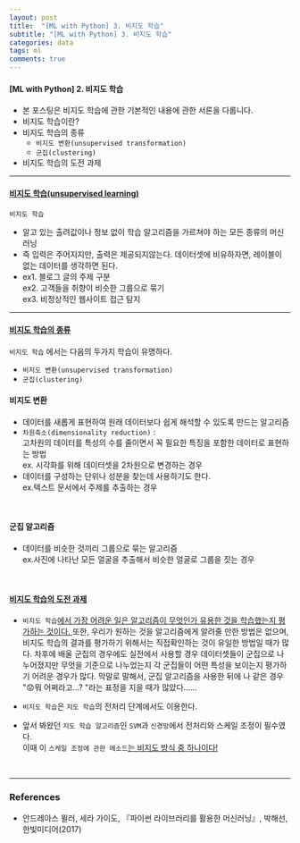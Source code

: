 ```yaml
---
layout: post
title:  "[ML with Python] 3. 비지도 학습"
subtitle: "[ML with Python] 3. 비지도 학습"
categories: data
tags: ml
comments: true
---
```

#### [ML with Python] 2. 비지도 학습
- 본 포스팅은 비지도 학습에 관한 기본적인 내용에 관한 서론을 다룹니다.
- 비지도 학습이란?
- 비지도 학습의 종류
	- `비지도 변환(unsupervised transformation)`
	- `군집(clustering)`
- 비지도 학습의 도전 과제

___

####  <u>비지도 학습(unsupervised learning)</u>
`비지도 학습`
- 알고 있는 출려값이나 정보 없이 학습 알고리즘을 가르쳐야 하는 모든 종류의 머신러닝
- 즉 입력은 주어지지만, 출력은 제공되지않는다. 데이터셋에 비유하자면, 레이블이 없는 데이터를 생각하면 된다.
- ex1. 블로그 글의 주제 구분 <br> ex2. 고객들을 취향이 비슷한 그룹으로 묶기 <br> ex3. 비정상적인 웹사이트 접근 탐지

---

#### <u>비지도 학습의 종류</u> 
`비지도 학습` 에서는 다음의 두가지 학습이 유명하다.
- `비지도 변환(unsupervised transformation)`
- `군집(clustering)`

#### 비지도 변환
- 데이터를 새롭게 표현하여 원래 데이터보다 쉽게 해석할 수 있도록 만드는 알고리즘
- `차원축소(dimensionality reduction)`  : <br>고차원의 데이터를 특성의 수를 줄이면서 꼭 필요한 특징을 포함한 데이터로 표현하는 방법<br> ex. 시각화를 위해 데이터셋을 2차원으로 변경하는 경우
- 데이터를 구성하는 단위나 성분을 찾는데 사용하기도 한다.<br>ex.텍스트 문서에서 주제를 추출하는 경우

<br>

#### 군집 알고리즘
- 데이터를 비슷한 것끼리 그룹으로 묶는 알고리즘<br>ex.사진에 나타난 모든 얼굴을 추출해서 비슷한 얼굴로 그룹을 짓는 경우

<br>

#### <u>비지도 학습의 도전 과제</u>
- `비지도 학습`<u>에서 가장 어려운 일은 알고리즘이 무엇인가 유용한 것을 학습했는지 평가하는 것이다. </u> 또한, 우리가 원하는 것을 알고리즘에게 알려줄 만한 방법은 없으며, 비지도 학습의 결과를 평가하기 위해서는 직접확인하는 것이 유일한 방법일 때가 많다. 차후에 배울 군집의 경우에도 실전에서 사용할 경우 데이터셋들이 군집으로 나누어졌지만 무엇을 기준으로 나누었는지 각 군집들이 어떤 특성을 보이는지 평가하기 어려운 경우가 많다. 막말로 말해서, 군집 알고리즘을 사용한 뒤에 나 같은 경우 ":worried:뭐 어쩌라고...? "라는 표정을 지을 때가 많았다......

- `비지도 학습`은 `지도 학습`의 전처리 단계에서도 이용한다.
- 앞서 봐왔던 `지도 학습 알고리즘`인  `SVM`과 `신경망`에서 전처리와 스케일 조정이 필수였다. <br>이때 이 `스케일 조정에 관한 메소드`<u>는 비지도 방식 중 하나이다!</u>

<br>

---

### References

- 안드레아스 뮐러, 세라 가이도, 『파이썬 라이브러리를 활용한 머신러닝』, 박해선, 한빛미디어(2017)

